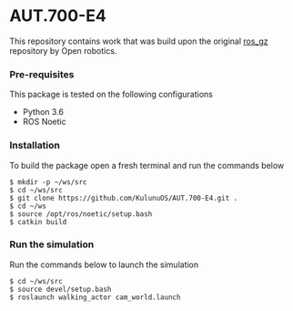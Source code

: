 # AUT.700-E4
This repository contains work that was build upon the original [ros_gz](https://github.com/gazebosim/ros_gz/tree/foxy) repository by Open robotics.


### Pre-requisites

This package is tested on the following configurations
- Python 3.6
- ROS Noetic 

### Installation 

To build the package open a fresh terminal and run the commands below

```
$ mkdir -p ~/ws/src
$ cd ~/ws/src
$ git clone https://github.com/KulunuOS/AUT.700-E4.git .
$ cd ~/ws
$ source /opt/ros/noetic/setup.bash
$ catkin build

```
### Run the simulation
 
Run the commands below to launch the simulation 

```
$ cd ~/ws/src
$ source devel/setup.bash
$ roslaunch walking_actor cam_world.launch
```

